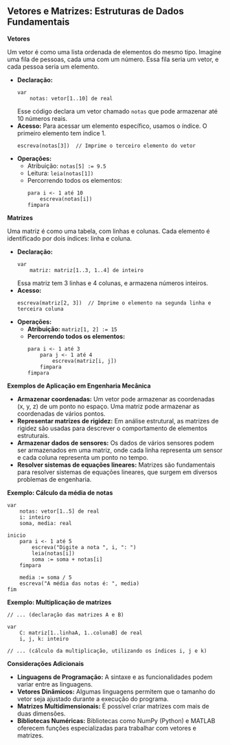 ## Vetores e Matrizes: Estruturas de Dados Fundamentais

**Vetores**

Um vetor é como uma lista ordenada de elementos do mesmo tipo. Imagine uma fila de pessoas, cada uma com um número. Essa fila seria um vetor, e cada pessoa seria um elemento.

* **Declaração:**
  ```portugol
  var
      notas: vetor[1..10] de real
  ```
  Esse código declara um vetor chamado `notas` que pode armazenar até 10 números reais.
* **Acesso:**
  Para acessar um elemento específico, usamos o índice. O primeiro elemento tem índice 1.
  ```portugol
  escreva(notas[3])  // Imprime o terceiro elemento do vetor
  ```
* **Operações:**
  * Atribuição: `notas[5] := 9.5`
  * Leitura: `leia(notas[1])`
  * Percorrendo todos os elementos:
    ```portugol
    para i <- 1 até 10
        escreva(notas[i])
    fimpara
    ```

**Matrizes**

Uma matriz é como uma tabela, com linhas e colunas. Cada elemento é identificado por dois índices: linha e coluna.

* **Declaração:**
  ```portugol
  var
      matriz: matriz[1..3, 1..4] de inteiro
  ```
  Essa matriz tem 3 linhas e 4 colunas, e armazena números inteiros.
* **Acesso:**
  ```portugol
  escreva(matriz[2, 3])  // Imprime o elemento na segunda linha e terceira coluna
  ```
* **Operações:**
  * **Atribuição:** `matriz[1, 2] := 15`
  * **Percorrendo todos os elementos:**
    ```portugol
    para i <- 1 até 3
        para j <- 1 até 4
            escreva(matriz[i, j])
        fimpara
    fimpara
    ```

**Exemplos de Aplicação em Engenharia Mecânica**

* **Armazenar coordenadas:** Um vetor pode armazenar as coordenadas (x, y, z) de um ponto no espaço. Uma matriz pode armazenar as coordenadas de vários pontos.
* **Representar matrizes de rigidez:** Em análise estrutural, as matrizes de rigidez são usadas para descrever o comportamento de elementos estruturais.
* **Armazenar dados de sensores:** Os dados de vários sensores podem ser armazenados em uma matriz, onde cada linha representa um sensor e cada coluna representa um ponto no tempo.
* **Resolver sistemas de equações lineares:** Matrizes são fundamentais para resolver sistemas de equações lineares, que surgem em diversos problemas de engenharia.

**Exemplo: Cálculo da média de notas**

```portugol
var
    notas: vetor[1..5] de real
    i: inteiro
    soma, media: real

inicio
    para i <- 1 até 5
        escreva("Digite a nota ", i, ": ")
        leia(notas[i])
        soma := soma + notas[i]
    fimpara

    media := soma / 5
    escreva("A média das notas é: ", media)
fim
```

**Exemplo: Multiplicação de matrizes**

```portugol
// ... (declaração das matrizes A e B)

var
    C: matriz[1..linhaA, 1..colunaB] de real
    i, j, k: inteiro

// ... (cálculo da multiplicação, utilizando os índices i, j e k)
```

**Considerações Adicionais**

* **Linguagens de Programação:** A sintaxe e as funcionalidades podem variar entre as linguagens.
* **Vetores Dinâmicos:** Algumas linguagens permitem que o tamanho do vetor seja ajustado durante a execução do programa.
* **Matrizes Multidimensionais:** É possível criar matrizes com mais de duas dimensões.
* **Bibliotecas Numéricas:** Bibliotecas como NumPy (Python) e MATLAB oferecem funções especializadas para trabalhar com vetores e matrizes.
